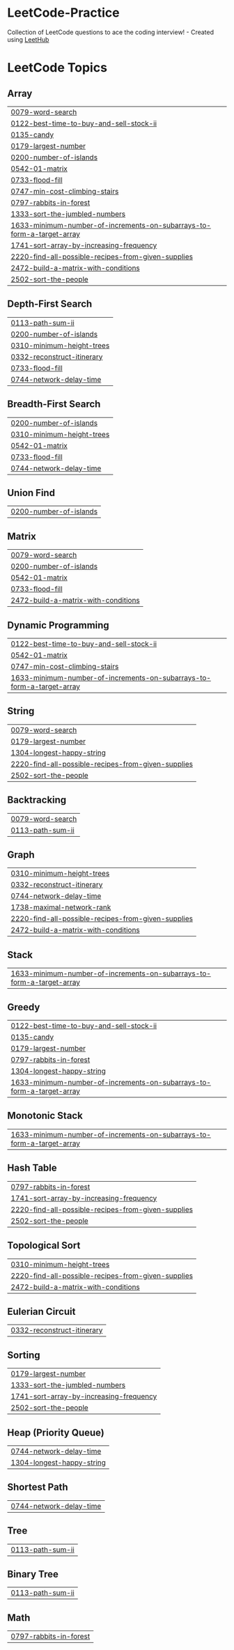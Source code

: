 # LeetCode-Practice
Collection of LeetCode questions to ace the coding interview! - Created using [LeetHub](https://github.com/QasimWani/LeetHub)

<!---LeetCode Topics Start-->
# LeetCode Topics
## Array
|  |
| ------- |
| [0079-word-search](https://github.com/j0hnxie/LeetCode-Practice/tree/master/0079-word-search) |
| [0122-best-time-to-buy-and-sell-stock-ii](https://github.com/j0hnxie/LeetCode-Practice/tree/master/0122-best-time-to-buy-and-sell-stock-ii) |
| [0135-candy](https://github.com/j0hnxie/LeetCode-Practice/tree/master/0135-candy) |
| [0179-largest-number](https://github.com/j0hnxie/LeetCode-Practice/tree/master/0179-largest-number) |
| [0200-number-of-islands](https://github.com/j0hnxie/LeetCode-Practice/tree/master/0200-number-of-islands) |
| [0542-01-matrix](https://github.com/j0hnxie/LeetCode-Practice/tree/master/0542-01-matrix) |
| [0733-flood-fill](https://github.com/j0hnxie/LeetCode-Practice/tree/master/0733-flood-fill) |
| [0747-min-cost-climbing-stairs](https://github.com/j0hnxie/LeetCode-Practice/tree/master/0747-min-cost-climbing-stairs) |
| [0797-rabbits-in-forest](https://github.com/j0hnxie/LeetCode-Practice/tree/master/0797-rabbits-in-forest) |
| [1333-sort-the-jumbled-numbers](https://github.com/j0hnxie/LeetCode-Practice/tree/master/1333-sort-the-jumbled-numbers) |
| [1633-minimum-number-of-increments-on-subarrays-to-form-a-target-array](https://github.com/j0hnxie/LeetCode-Practice/tree/master/1633-minimum-number-of-increments-on-subarrays-to-form-a-target-array) |
| [1741-sort-array-by-increasing-frequency](https://github.com/j0hnxie/LeetCode-Practice/tree/master/1741-sort-array-by-increasing-frequency) |
| [2220-find-all-possible-recipes-from-given-supplies](https://github.com/j0hnxie/LeetCode-Practice/tree/master/2220-find-all-possible-recipes-from-given-supplies) |
| [2472-build-a-matrix-with-conditions](https://github.com/j0hnxie/LeetCode-Practice/tree/master/2472-build-a-matrix-with-conditions) |
| [2502-sort-the-people](https://github.com/j0hnxie/LeetCode-Practice/tree/master/2502-sort-the-people) |
## Depth-First Search
|  |
| ------- |
| [0113-path-sum-ii](https://github.com/j0hnxie/LeetCode-Practice/tree/master/0113-path-sum-ii) |
| [0200-number-of-islands](https://github.com/j0hnxie/LeetCode-Practice/tree/master/0200-number-of-islands) |
| [0310-minimum-height-trees](https://github.com/j0hnxie/LeetCode-Practice/tree/master/0310-minimum-height-trees) |
| [0332-reconstruct-itinerary](https://github.com/j0hnxie/LeetCode-Practice/tree/master/0332-reconstruct-itinerary) |
| [0733-flood-fill](https://github.com/j0hnxie/LeetCode-Practice/tree/master/0733-flood-fill) |
| [0744-network-delay-time](https://github.com/j0hnxie/LeetCode-Practice/tree/master/0744-network-delay-time) |
## Breadth-First Search
|  |
| ------- |
| [0200-number-of-islands](https://github.com/j0hnxie/LeetCode-Practice/tree/master/0200-number-of-islands) |
| [0310-minimum-height-trees](https://github.com/j0hnxie/LeetCode-Practice/tree/master/0310-minimum-height-trees) |
| [0542-01-matrix](https://github.com/j0hnxie/LeetCode-Practice/tree/master/0542-01-matrix) |
| [0733-flood-fill](https://github.com/j0hnxie/LeetCode-Practice/tree/master/0733-flood-fill) |
| [0744-network-delay-time](https://github.com/j0hnxie/LeetCode-Practice/tree/master/0744-network-delay-time) |
## Union Find
|  |
| ------- |
| [0200-number-of-islands](https://github.com/j0hnxie/LeetCode-Practice/tree/master/0200-number-of-islands) |
## Matrix
|  |
| ------- |
| [0079-word-search](https://github.com/j0hnxie/LeetCode-Practice/tree/master/0079-word-search) |
| [0200-number-of-islands](https://github.com/j0hnxie/LeetCode-Practice/tree/master/0200-number-of-islands) |
| [0542-01-matrix](https://github.com/j0hnxie/LeetCode-Practice/tree/master/0542-01-matrix) |
| [0733-flood-fill](https://github.com/j0hnxie/LeetCode-Practice/tree/master/0733-flood-fill) |
| [2472-build-a-matrix-with-conditions](https://github.com/j0hnxie/LeetCode-Practice/tree/master/2472-build-a-matrix-with-conditions) |
## Dynamic Programming
|  |
| ------- |
| [0122-best-time-to-buy-and-sell-stock-ii](https://github.com/j0hnxie/LeetCode-Practice/tree/master/0122-best-time-to-buy-and-sell-stock-ii) |
| [0542-01-matrix](https://github.com/j0hnxie/LeetCode-Practice/tree/master/0542-01-matrix) |
| [0747-min-cost-climbing-stairs](https://github.com/j0hnxie/LeetCode-Practice/tree/master/0747-min-cost-climbing-stairs) |
| [1633-minimum-number-of-increments-on-subarrays-to-form-a-target-array](https://github.com/j0hnxie/LeetCode-Practice/tree/master/1633-minimum-number-of-increments-on-subarrays-to-form-a-target-array) |
## String
|  |
| ------- |
| [0079-word-search](https://github.com/j0hnxie/LeetCode-Practice/tree/master/0079-word-search) |
| [0179-largest-number](https://github.com/j0hnxie/LeetCode-Practice/tree/master/0179-largest-number) |
| [1304-longest-happy-string](https://github.com/j0hnxie/LeetCode-Practice/tree/master/1304-longest-happy-string) |
| [2220-find-all-possible-recipes-from-given-supplies](https://github.com/j0hnxie/LeetCode-Practice/tree/master/2220-find-all-possible-recipes-from-given-supplies) |
| [2502-sort-the-people](https://github.com/j0hnxie/LeetCode-Practice/tree/master/2502-sort-the-people) |
## Backtracking
|  |
| ------- |
| [0079-word-search](https://github.com/j0hnxie/LeetCode-Practice/tree/master/0079-word-search) |
| [0113-path-sum-ii](https://github.com/j0hnxie/LeetCode-Practice/tree/master/0113-path-sum-ii) |
## Graph
|  |
| ------- |
| [0310-minimum-height-trees](https://github.com/j0hnxie/LeetCode-Practice/tree/master/0310-minimum-height-trees) |
| [0332-reconstruct-itinerary](https://github.com/j0hnxie/LeetCode-Practice/tree/master/0332-reconstruct-itinerary) |
| [0744-network-delay-time](https://github.com/j0hnxie/LeetCode-Practice/tree/master/0744-network-delay-time) |
| [1738-maximal-network-rank](https://github.com/j0hnxie/LeetCode-Practice/tree/master/1738-maximal-network-rank) |
| [2220-find-all-possible-recipes-from-given-supplies](https://github.com/j0hnxie/LeetCode-Practice/tree/master/2220-find-all-possible-recipes-from-given-supplies) |
| [2472-build-a-matrix-with-conditions](https://github.com/j0hnxie/LeetCode-Practice/tree/master/2472-build-a-matrix-with-conditions) |
## Stack
|  |
| ------- |
| [1633-minimum-number-of-increments-on-subarrays-to-form-a-target-array](https://github.com/j0hnxie/LeetCode-Practice/tree/master/1633-minimum-number-of-increments-on-subarrays-to-form-a-target-array) |
## Greedy
|  |
| ------- |
| [0122-best-time-to-buy-and-sell-stock-ii](https://github.com/j0hnxie/LeetCode-Practice/tree/master/0122-best-time-to-buy-and-sell-stock-ii) |
| [0135-candy](https://github.com/j0hnxie/LeetCode-Practice/tree/master/0135-candy) |
| [0179-largest-number](https://github.com/j0hnxie/LeetCode-Practice/tree/master/0179-largest-number) |
| [0797-rabbits-in-forest](https://github.com/j0hnxie/LeetCode-Practice/tree/master/0797-rabbits-in-forest) |
| [1304-longest-happy-string](https://github.com/j0hnxie/LeetCode-Practice/tree/master/1304-longest-happy-string) |
| [1633-minimum-number-of-increments-on-subarrays-to-form-a-target-array](https://github.com/j0hnxie/LeetCode-Practice/tree/master/1633-minimum-number-of-increments-on-subarrays-to-form-a-target-array) |
## Monotonic Stack
|  |
| ------- |
| [1633-minimum-number-of-increments-on-subarrays-to-form-a-target-array](https://github.com/j0hnxie/LeetCode-Practice/tree/master/1633-minimum-number-of-increments-on-subarrays-to-form-a-target-array) |
## Hash Table
|  |
| ------- |
| [0797-rabbits-in-forest](https://github.com/j0hnxie/LeetCode-Practice/tree/master/0797-rabbits-in-forest) |
| [1741-sort-array-by-increasing-frequency](https://github.com/j0hnxie/LeetCode-Practice/tree/master/1741-sort-array-by-increasing-frequency) |
| [2220-find-all-possible-recipes-from-given-supplies](https://github.com/j0hnxie/LeetCode-Practice/tree/master/2220-find-all-possible-recipes-from-given-supplies) |
| [2502-sort-the-people](https://github.com/j0hnxie/LeetCode-Practice/tree/master/2502-sort-the-people) |
## Topological Sort
|  |
| ------- |
| [0310-minimum-height-trees](https://github.com/j0hnxie/LeetCode-Practice/tree/master/0310-minimum-height-trees) |
| [2220-find-all-possible-recipes-from-given-supplies](https://github.com/j0hnxie/LeetCode-Practice/tree/master/2220-find-all-possible-recipes-from-given-supplies) |
| [2472-build-a-matrix-with-conditions](https://github.com/j0hnxie/LeetCode-Practice/tree/master/2472-build-a-matrix-with-conditions) |
## Eulerian Circuit
|  |
| ------- |
| [0332-reconstruct-itinerary](https://github.com/j0hnxie/LeetCode-Practice/tree/master/0332-reconstruct-itinerary) |
## Sorting
|  |
| ------- |
| [0179-largest-number](https://github.com/j0hnxie/LeetCode-Practice/tree/master/0179-largest-number) |
| [1333-sort-the-jumbled-numbers](https://github.com/j0hnxie/LeetCode-Practice/tree/master/1333-sort-the-jumbled-numbers) |
| [1741-sort-array-by-increasing-frequency](https://github.com/j0hnxie/LeetCode-Practice/tree/master/1741-sort-array-by-increasing-frequency) |
| [2502-sort-the-people](https://github.com/j0hnxie/LeetCode-Practice/tree/master/2502-sort-the-people) |
## Heap (Priority Queue)
|  |
| ------- |
| [0744-network-delay-time](https://github.com/j0hnxie/LeetCode-Practice/tree/master/0744-network-delay-time) |
| [1304-longest-happy-string](https://github.com/j0hnxie/LeetCode-Practice/tree/master/1304-longest-happy-string) |
## Shortest Path
|  |
| ------- |
| [0744-network-delay-time](https://github.com/j0hnxie/LeetCode-Practice/tree/master/0744-network-delay-time) |
## Tree
|  |
| ------- |
| [0113-path-sum-ii](https://github.com/j0hnxie/LeetCode-Practice/tree/master/0113-path-sum-ii) |
## Binary Tree
|  |
| ------- |
| [0113-path-sum-ii](https://github.com/j0hnxie/LeetCode-Practice/tree/master/0113-path-sum-ii) |
## Math
|  |
| ------- |
| [0797-rabbits-in-forest](https://github.com/j0hnxie/LeetCode-Practice/tree/master/0797-rabbits-in-forest) |
<!---LeetCode Topics End-->